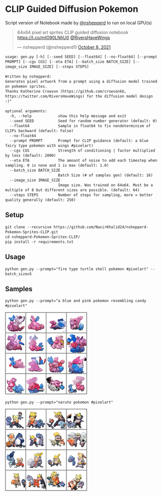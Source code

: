 # CLIP Guided Diffusion Pokemon

Script version of Notebook made by [@nshepperd](https://twitter.com/nshepperd1) to run on local GPU(s)

<blockquote class="twitter-tweet"><p lang="en" dir="ltr">64x64 pixel art sprites CLIP guided diffusion notebook <a href="https://t.co/mIO90LNhU0">https://t.co/mIO90LNhU0</a> <a href="https://twitter.com/RiversHaveWings?ref_src=twsrc%5Etfw">@RiversHaveWings</a></p>&mdash; nshepperd (@nshepperd1) <a href="https://twitter.com/nshepperd1/status/1446478687298207749?ref_src=twsrc%5Etfw">October 8, 2021</a></blockquote> 


```
usage: gen.py [-h] [--seed SEED] [--float64] [--no-float64] [--prompt PROMPT] [--cgs CGS] [--eta ETA] [--batch_size BATCH_SIZE] [--image_size IMAGE_SIZE] [--steps STEPS]

Written by nshepperd: 
Generates pixel artwork from a prompt using a diffusion model trained on pokemon sprites.
Thanks Katherine Crowson (https://github.com/crowsonkb, https://twitter.com/RiversHaveWings) for the diffusion model design :)"

optional arguments:
  -h, --help            show this help message and exit
  --seed SEED           Seed for random number generator (default: 0)
  --float64             Sample in float64 to fix nondeterminism of CLIPs backward (default: False)
  --no-float64
  --prompt PROMPT       Prompt for CLIP guidance (default: a blue fairy type pokemon with wings #pixelart)
  --cgs CGS             Strength of conditioning | factor multiplied by loss (default: 2000)
  --eta ETA             The amount of noise to add each timestep when sampling. 0 is none and 1 is max (default: 1.0)
  --batch_size BATCH_SIZE
                        Batch Size (# of samples gen) (default: 16)
  --image_size IMAGE_SIZE
                        Image size. Was trained on 64x64. Must be a multiple of 8 but different sizes are possible. (default: 64)
  --steps STEPS         Number of steps for sampling, more = better quality generally (default: 250)
```

## Setup

```
git clone --recursive https://github.com/NasirKhalid24/nshepperd-Pokemon-Sprites-CLIP.git
cd nshepperd-Pokemon-Sprites-CLIP/
pip install -r requirements.txt
```

## Usage

```
python gen.py --prompt="fire type turtle shell pokemon #pixelart" --batch_size=5
```


## Samples

```
python gen.py --prompt="a blue and pink pokemon resembling candy #pixelart"
```

![a blue and pink pokemon resembling candy #pixelart](imgs/first.png)

```
python gen.py --prompt="naruto pokemon #pixelart"
```

![naruto pokemon #pixelart](imgs/second.png)